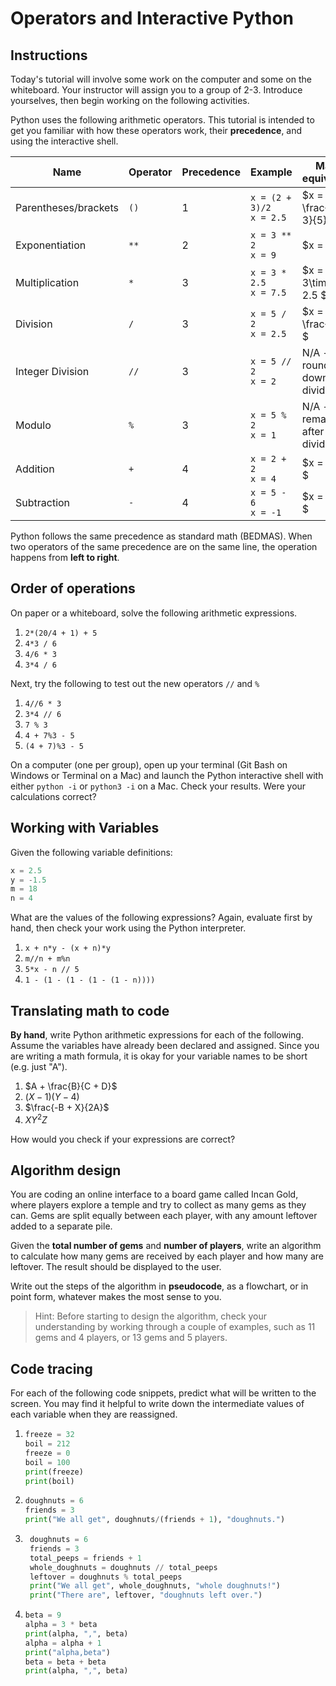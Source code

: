 # Operators and Interactive Python

## Instructions
Today's tutorial will involve some work on the computer and some on the whiteboard. Your instructor will assign you to a group of 2-3. Introduce yourselves, then begin working on the following activities.

Python uses the following arithmetic operators. This tutorial is intended to get you familiar with how these operators work, their **precedence**, and using the interactive shell.

| Name                 | Operator | Precedence | Example                        | Math equivalent                 |
| -------------------- | -------- | ---------- | ------------------------------ | ------------------------------- |
| Parentheses/brackets | `()`     | 1          | `x = (2 + 3)/2` <br> `x = 2.5` | $x = \frac{2 + 3}{5}$           |
| Exponentiation       | `**`     | 2          | `x = 3 ** 2` <br> `x = 9`      | $x = 3^2 $                      |
| Multiplication       | `*`      | 3          | `x = 3 * 2.5` <br> `x = 7.5`   | $x = 3\times 2.5 $              |
| Division             | `/`      | 3          | `x = 5 / 2` <br> `x = 2.5`     | $x = \frac{5}{2} $              |
| Integer Division     | `//`     | 3          | `x = 5 // 2` <br> `x = 2`      | N/A - round down after dividing |
| Modulo               | `%`      | 3          | `x = 5 % 2` <br> `x = 1`       | N/A - remainder after dividing  |
| Addition             | `+`      | 4          | `x = 2 + 2` <br> `x = 4`       | $x = 2 + 2 $                    |
| Subtraction          | `-`      | 4          | `x = 5 - 6` <br> `x = -1`      | $x = 5 - 6 $                    |

Python follows the same precedence as standard math (BEDMAS). When two operators of the same precedence are on the same line, the operation happens from **left to right**.

## Order of operations
On paper or a whiteboard, solve the following arithmetic expressions. 

1. `2*(20/4 + 1) + 5`
2. `4*3 / 6`
3.  `4/6 * 3`
4.  `3*4 / 6`

Next, try the following to test out the new operators `//` and `%`

1. `4//6 * 3`
2. `3*4 // 6`
3. `7 % 3`
4. `4 + 7%3 - 5`
5. `(4 + 7)%3 - 5`

On a computer (one per group), open up your terminal (Git Bash on Windows or Terminal on a Mac) and launch the Python interactive shell with either `python -i` or `python3 -i` on a Mac. Check your results. Were your calculations correct?

## Working with Variables
Given the following variable definitions: 

```python
x = 2.5
y = -1.5
m = 18
n = 4
```

What are the values of the following expressions? Again, evaluate first by hand, then check your work using the Python interpreter.

1. `x + n*y - (x + n)*y`
2.  `m//n + m%n`
3. `5*x - n // 5`
4. `1 - (1 - (1 - (1 - (1 - n))))`

## Translating math to code
**By hand**, write Python arithmetic expressions for each of the following. Assume the variables have already been declared and assigned. Since you are writing a math formula, it is okay for your variable names to be short (e.g. just "A").

1. $A + \frac{B}{C + D}$
2. $(X - 1)(Y -4)$
3. $\frac{-B + X}{2A}$
4. $XY^2Z$

How would you check if your expressions are correct?

## Algorithm design
You are coding an online interface to a board game called Incan Gold, where players explore a temple and try to collect as many gems as they can. Gems are split equally between each player, with any amount leftover added to a separate pile. 

Given the **total number of gems** and **number of players**, write an algorithm to calculate how many gems are received by each player and how many are leftover. The result should be displayed to the user.

Write out the steps of the algorithm in **pseudocode**, as a flowchart, or in point form, whatever makes the most sense to you.

>Hint: Before starting to design the algorithm, check your understanding by working through a couple of examples, such as 11 gems and 4 players, or 13 gems and 5 players.

## Code tracing
For each of the following code snippets, predict what will be written to the screen. You may find it helpful to write down the intermediate values of each variable when they are reassigned.

1. 
    ```python
    freeze = 32
    boil = 212
    freeze = 0
    boil = 100
    print(freeze)
    print(boil)
    ```

2. 
    ```python
    doughnuts = 6
    friends = 3
    print("We all get", doughnuts/(friends + 1), "doughnuts.")
    ```

3. 
   ```python
    doughnuts = 6
    friends = 3
    total_peeps = friends + 1
    whole_doughnuts = doughnuts // total_peeps
    leftover = doughnuts % total_peeps
    print("We all get", whole_doughnuts, "whole doughnuts!")
    print("There are", leftover, "doughnuts left over.")
    ```

4. 
    ```python
    beta = 9
    alpha = 3 * beta
    print(alpha, ",", beta)
    alpha = alpha + 1
    print("alpha,beta")
    beta = beta + beta
    print(alpha, ",", beta)
    ```
